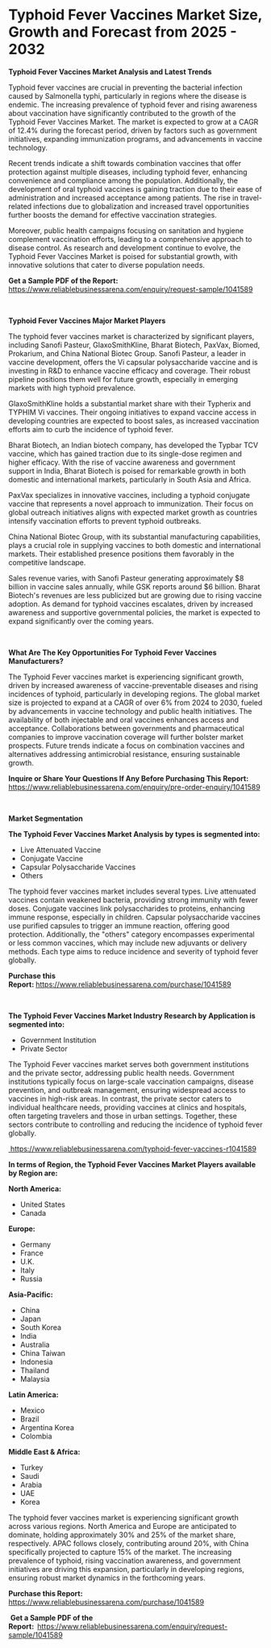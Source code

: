 <p><h1>Typhoid Fever Vaccines Market Size, Growth and Forecast from 2025 - 2032</h1></p><p><strong>Typhoid Fever Vaccines Market Analysis and Latest Trends</strong></p>
<p><p>Typhoid fever vaccines are crucial in preventing the bacterial infection caused by Salmonella typhi, particularly in regions where the disease is endemic. The increasing prevalence of typhoid fever and rising awareness about vaccination have significantly contributed to the growth of the Typhoid Fever Vaccines Market. The market is expected to grow at a CAGR of 12.4% during the forecast period, driven by factors such as government initiatives, expanding immunization programs, and advancements in vaccine technology.</p><p>Recent trends indicate a shift towards combination vaccines that offer protection against multiple diseases, including typhoid fever, enhancing convenience and compliance among the population. Additionally, the development of oral typhoid vaccines is gaining traction due to their ease of administration and increased acceptance among patients. The rise in travel-related infections due to globalization and increased travel opportunities further boosts the demand for effective vaccination strategies.</p><p>Moreover, public health campaigns focusing on sanitation and hygiene complement vaccination efforts, leading to a comprehensive approach to disease control. As research and development continue to evolve, the Typhoid Fever Vaccines Market is poised for substantial growth, with innovative solutions that cater to diverse population needs.</p></p>
<p><strong>Get a Sample PDF of the Report:&nbsp;</strong> <a href="https://www.reliablebusinessarena.com/enquiry/request-sample/1041589?utm_campaign=1891&utm_medium=2&utm_source=Github&utm_content=ia&utm_term=19042025&utm_id=typhoid-fever-vaccines">https://www.reliablebusinessarena.com/enquiry/request-sample/1041589</a></p>
<p>&nbsp;</p>
<p><strong>Typhoid Fever Vaccines Major Market Players</strong></p>
<p><p>The typhoid fever vaccines market is characterized by significant players, including Sanofi Pasteur, GlaxoSmithKline, Bharat Biotech, PaxVax, Biomed, Prokarium, and China National Biotec Group. Sanofi Pasteur, a leader in vaccine development, offers the Vi capsular polysaccharide vaccine and is investing in R&D to enhance vaccine efficacy and coverage. Their robust pipeline positions them well for future growth, especially in emerging markets with high typhoid prevalence.</p><p>GlaxoSmithKline holds a substantial market share with their Typherix and TYPHIM Vi vaccines. Their ongoing initiatives to expand vaccine access in developing countries are expected to boost sales, as increased vaccination efforts aim to curb the incidence of typhoid fever.</p><p>Bharat Biotech, an Indian biotech company, has developed the Typbar TCV vaccine, which has gained traction due to its single-dose regimen and higher efficacy. With the rise of vaccine awareness and government support in India, Bharat Biotech is poised for remarkable growth in both domestic and international markets, particularly in South Asia and Africa.</p><p>PaxVax specializes in innovative vaccines, including a typhoid conjugate vaccine that represents a novel approach to immunization. Their focus on global outreach initiatives aligns with expected market growth as countries intensify vaccination efforts to prevent typhoid outbreaks.</p><p>China National Biotec Group, with its substantial manufacturing capabilities, plays a crucial role in supplying vaccines to both domestic and international markets. Their established presence positions them favorably in the competitive landscape.</p><p>Sales revenue varies, with Sanofi Pasteur generating approximately $8 billion in vaccine sales annually, while GSK reports around $6 billion. Bharat Biotech's revenues are less publicized but are growing due to rising vaccine adoption. As demand for typhoid vaccines escalates, driven by increased awareness and supportive governmental policies, the market is expected to expand significantly over the coming years.</p></p>
<p>&nbsp;</p>
<p><strong>What Are The Key Opportunities For Typhoid Fever Vaccines Manufacturers?</strong></p>
<p><p>The Typhoid Fever vaccines market is experiencing significant growth, driven by increased awareness of vaccine-preventable diseases and rising incidences of typhoid, particularly in developing regions. The global market size is projected to expand at a CAGR of over 6% from 2024 to 2030, fueled by advancements in vaccine technology and public health initiatives. The availability of both injectable and oral vaccines enhances access and acceptance. Collaborations between governments and pharmaceutical companies to improve vaccination coverage will further bolster market prospects. Future trends indicate a focus on combination vaccines and alternatives addressing antimicrobial resistance, ensuring sustainable growth.</p></p>
<p><strong>Inquire or Share Your Questions If Any Before Purchasing This Report:</strong> <a href="https://www.reliablebusinessarena.com/enquiry/pre-order-enquiry/1041589?utm_campaign=1891&utm_medium=2&utm_source=Github&utm_content=ia&utm_term=19042025&utm_id=typhoid-fever-vaccines">https://www.reliablebusinessarena.com/enquiry/pre-order-enquiry/1041589</a></p>
<p>&nbsp;</p>
<p><strong>Market Segmentation</strong></p>
<p><strong>The Typhoid Fever Vaccines Market Analysis by types is segmented into:</strong></p>
<p><ul><li>Live Attenuated Vaccine</li><li>Conjugate Vaccine</li><li>Capsular Polysaccharide Vaccines</li><li>Others</li></ul></p>
<p><p>The typhoid fever vaccines market includes several types. Live attenuated vaccines contain weakened bacteria, providing strong immunity with fewer doses. Conjugate vaccines link polysaccharides to proteins, enhancing immune response, especially in children. Capsular polysaccharide vaccines use purified capsules to trigger an immune reaction, offering good protection. Additionally, the "others" category encompasses experimental or less common vaccines, which may include new adjuvants or delivery methods. Each type aims to reduce incidence and severity of typhoid fever globally.</p></p>
<p><strong>Purchase this Report:&nbsp;</strong><a href="https://www.reliablebusinessarena.com/purchase/1041589?utm_campaign=1891&utm_medium=2&utm_source=Github&utm_content=ia&utm_term=19042025&utm_id=typhoid-fever-vaccines">https://www.reliablebusinessarena.com/purchase/1041589</a></p>
<p>&nbsp;</p>
<p><strong>The Typhoid Fever Vaccines Market Industry Research by Application is segmented into:</strong></p>
<p><ul><li>Government Institution</li><li>Private Sector</li></ul></p>
<p><p>The Typhoid Fever vaccines market serves both government institutions and the private sector, addressing public health needs. Government institutions typically focus on large-scale vaccination campaigns, disease prevention, and outbreak management, ensuring widespread access to vaccines in high-risk areas. In contrast, the private sector caters to individual healthcare needs, providing vaccines at clinics and hospitals, often targeting travelers and those in urban settings. Together, these sectors contribute to controlling and reducing the incidence of typhoid fever globally.</p></p>
<p><a href="https://www.reliablebusinessarena.com/typhoid-fever-vaccines-r1041589?utm_campaign=1891&utm_medium=2&utm_source=Github&utm_content=ia&utm_term=19042025&utm_id=typhoid-fever-vaccines">&nbsp;https://www.reliablebusinessarena.com/typhoid-fever-vaccines-r1041589</a></p>
<p><strong>In terms of Region, the Typhoid Fever Vaccines Market Players available by Region are:</strong></p>
<p>
    <p> <strong> North America: </strong>
        <ul>
            <li>United States</li>
            <li>Canada</li>
        </ul>
        </p> 
    <p> <strong> Europe: </strong>
        <ul>
            <li>Germany</li>
            <li>France</li>
            <li>U.K.</li>
            <li>Italy</li>
            <li>Russia</li>
        </ul>
        </p> 
    <p> <strong> Asia-Pacific: </strong>
        <ul>
            <li>China</li>
            <li>Japan</li>
            <li>South Korea</li>
            <li>India</li>
            <li>Australia</li>
            <li>China Taiwan</li>
            <li>Indonesia</li>
            <li>Thailand</li>
            <li>Malaysia</li>
        </ul>
        </p> 
    <p> <strong> Latin America: </strong>
        <ul>
            <li>Mexico</li>
            <li>Brazil</li>
            <li>Argentina Korea</li>
            <li>Colombia</li>
        </ul>
        </p> 
    <p> <strong> Middle East & Africa: </strong>
        <ul>
            <li>Turkey</li>
            <li>Saudi</li>
            <li>Arabia</li>
            <li>UAE</li>
            <li>Korea</li>
        </ul>
    </p>
    </p>
<p><p>The typhoid fever vaccines market is experiencing significant growth across various regions. North America and Europe are anticipated to dominate, holding approximately 30% and 25% of the market share, respectively. APAC follows closely, contributing around 20%, with China specifically projected to capture 15% of the market. The increasing prevalence of typhoid, rising vaccination awareness, and government initiatives are driving this expansion, particularly in developing regions, ensuring robust market dynamics in the forthcoming years.</p></p>
<p><strong>Purchase this Report: </strong><a href="https://www.reliablebusinessarena.com/purchase/1041589?utm_campaign=1891&utm_medium=2&utm_source=Github&utm_content=ia&utm_term=19042025&utm_id=typhoid-fever-vaccines">https://www.reliablebusinessarena.com/purchase/1041589</a></p>
<p>&nbsp;<strong>Get a Sample PDF of the Report:&nbsp;&nbsp;</strong><a href="https://www.reliablebusinessarena.com/enquiry/request-sample/1041589?utm_campaign=1891&utm_medium=2&utm_source=Github&utm_content=ia&utm_term=19042025&utm_id=typhoid-fever-vaccines">https://www.reliablebusinessarena.com/enquiry/request-sample/1041589</a></p>
<p><strong></strong></p>
<p><p></p><p></p><p></p></p>